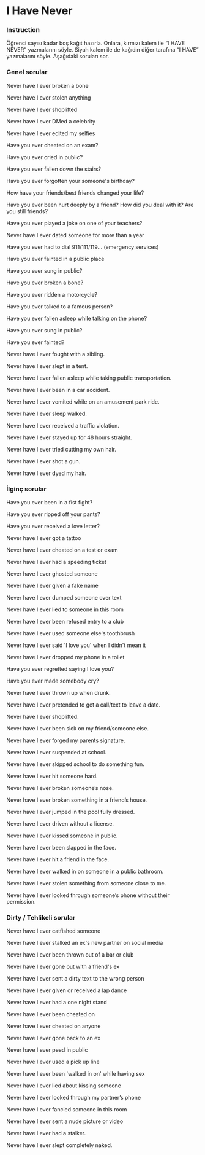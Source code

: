 # I Have Never  

### Instruction  

Öğrenci sayısı kadar boş kağıt hazırla. Onlara, kırmızı kalem ile “I HAVE NEVER” yazmalarını söyle. Siyah kalem ile de kağıdın diğer tarafına “I HAVE” yazmalarını söyle. Aşağıdaki soruları sor.  

### Genel sorular  

Never have I ever broken a bone  

Never have I ever stolen anything  

Never have I ever shoplifted  

Never have I ever DMed a celebrity  

Never have I ever edited my selfies  

Have you ever cheated on an exam?  

Have you ever cried in public?  

Have you ever fallen down the stairs?  

Have you ever forgotten your someone's birthday?  

How have your friends/best friends changed your life?  

Have you ever been hurt deeply by a friend? How did you deal with it? Are you still friends?  

Have you ever played a joke on one of your teachers?  

Never have I ever dated someone for more than a year  

Have you ever had to dial 911/111/119... (emergency services)  

Have you ever fainted in a public place  

Have you ever sung in public?  

Have you ever broken a bone?  

Have you ever ridden a motorcycle?  

Have you ever talked to a famous person?  

Have you ever fallen asleep while talking on the phone?  

Have you ever sung in public?  

Have you ever fainted?  

Never have I ever fought with a sibling.  

Never have I ever slept in a tent.  

Never have I ever fallen asleep while taking public transportation.  

Never have I ever been in a car accident.  

Never have I ever vomited while on an amusement park ride.  

Never have I ever sleep walked.  

Never have I ever received a traffic violation.  

Never have I ever stayed up for 48 hours straight.  

Never have I ever tried cutting my own hair.  

Never have I ever shot a gun.  

Never have I ever dyed my hair.  

### İlginç sorular  

Have you ever been in a fist fight?  

Have you ever ripped off your pants?  

Have you ever received a love letter?  

Never have I ever got a tattoo  

Never have I ever cheated on a test or exam  

Never have I ever had a speeding ticket  

Never have I ever ghosted someone  

Never have I ever given a fake name  

Never have I ever dumped someone over text  

Never have I ever lied to someone in this room  

Never have I ever been refused entry to a club  

Never have I ever used someone else's toothbrush  

Never have I ever said 'I love you' when I didn't mean it  

Never have I ever dropped my phone in a toilet  

Have you ever regretted saying I love you?  

Have you ever made somebody cry?  

Never have I ever thrown up when drunk.  

Never have I ever pretended to get a call/text to leave a date.  

Never have I ever shoplifted.  

Never have I ever been sick on my friend/someone else.  

Never have I ever forged my parents signature.  

Never have I ever suspended at school.  

Never have I ever skipped school to do something fun.  

Never have I ever hit someone hard.  

Never have I ever broken someone’s nose.  

Never have I ever broken something in a friend’s house.  

Never have I ever jumped in the pool fully dressed.  

Never have I ever driven without a license.  

Never have I ever kissed someone in public.  

Never have I ever been slapped in the face.  

Never have I ever hit a friend in the face.  

Never have I ever walked in on someone in a public bathroom.  

Never have I ever stolen something from someone close to me.  

Never have I ever looked through someone’s phone without their permission.  

### Dirty / Tehlikeli sorular  

Never have I ever catfished someone  

Never have I ever stalked an ex's new partner on social media  

Never have I ever been thrown out of a bar or club  

Never have I ever gone out with a friend's ex  

Never have I ever sent a dirty text to the wrong person  

Never have I ever given or received a lap dance  

Never have I ever had a one night stand  

Never have I ever been cheated on  

Never have I ever cheated on anyone  

Never have I ever gone back to an ex  

Never have I ever peed in public  

Never have I ever used a pick up line  

Never have I ever been 'walked in on' while having sex  

Never have I ever lied about kissing someone  

Never have I ever looked through my partner’s phone  

Never have I ever fancied someone in this room  

Never have I ever sent a nude picture or video  

Never have I ever had a stalker.  

Never have I ever slept completely naked.  